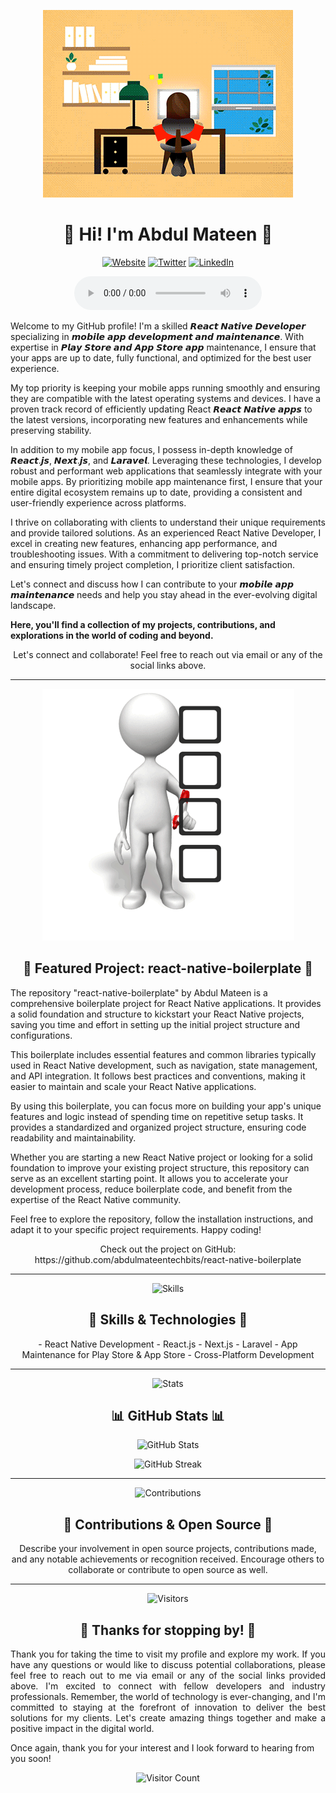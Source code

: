 <p align="center">
  <img src="https://github.com/abdulmateentechbits/gif/blob/master/JXA0.gif" alt="Animated README">
</p>

<h1 align="center">👋 Hi! I'm Abdul Mateen 👋</h1>

<p align="center">
  <a href="https://techibits.com/abdul-mateen/"><img src="https://img.shields.io/badge/Portfolio-blue" alt="Website"></a>
  <a href="https://twitter.com/mateenchitrali"><img src="https://img.shields.io/badge/Twitter-blue" alt="Twitter"></a>
  <a href="https://www.linkedin.com/in/abdulmateenchitrali/"><img src="https://img.shields.io/badge/LinkedIn-blue" alt="LinkedIn"></a>
</p>
<!-- Add the audio player here -->
<p align="center">
  <audio controls>
    <source src="https://github.com/abdulmateentechbits/abdulmateentechbits/blob/master/Relaxing%20Music%20(No%20Copyright)%20-%20_Shine_%20by%20Onycs.mp3" type="audio/mpeg">
    Your browser does not support the audio element.
  </audio>
</p>

<p align="left">
  Welcome to my GitHub profile! I'm a skilled 𝙍𝙚𝙖𝙘𝙩 𝙉𝙖𝙩𝙞𝙫𝙚 𝘿𝙚𝙫𝙚𝙡𝙤𝙥𝙚𝙧 specializing in 𝙢𝙤𝙗𝙞𝙡𝙚 𝙖𝙥𝙥 𝙙𝙚𝙫𝙚𝙡𝙤𝙥𝙢𝙚𝙣𝙩 𝙖𝙣𝙙 𝙢𝙖𝙞𝙣𝙩𝙚𝙣𝙖𝙣𝙘𝙚. With expertise in 𝙋𝙡𝙖𝙮 𝙎𝙩𝙤𝙧𝙚 𝙖𝙣𝙙 𝘼𝙥𝙥 𝙎𝙩𝙤𝙧𝙚 𝙖𝙥𝙥 maintenance, I ensure that your apps are up to date, fully functional, and optimized for the best user experience.

My top priority is keeping your mobile apps running smoothly and ensuring they are compatible with the latest operating systems and devices. I have a proven track record of efficiently updating React 𝙍𝙚𝙖𝙘𝙩 𝙉𝙖𝙩𝙞𝙫𝙚 𝙖𝙥𝙥𝙨 to the latest versions, incorporating new features and enhancements while preserving stability.

In addition to my mobile app focus, I possess in-depth knowledge of 𝙍𝙚𝙖𝙘𝙩.𝙟𝙨, 𝙉𝙚𝙭𝙩.𝙟𝙨, and 𝙇𝙖𝙧𝙖𝙫𝙚𝙡. Leveraging these technologies, I develop robust and performant web applications that seamlessly integrate with your mobile apps. By prioritizing mobile app maintenance first, I ensure that your entire digital ecosystem remains up to date, providing a consistent and user-friendly experience across platforms.

I thrive on collaborating with clients to understand their unique requirements and provide tailored solutions. As an experienced React Native Developer, I excel in creating new features, enhancing app performance, and troubleshooting issues. With a commitment to delivering top-notch service and ensuring timely project completion, I prioritize client satisfaction.

Let's connect and discuss how I can contribute to your 𝙢𝙤𝙗𝙞𝙡𝙚 𝙖𝙥𝙥 𝙢𝙖𝙞𝙣𝙩𝙚𝙣𝙖𝙣𝙘𝙚 needs and help you stay ahead in the ever-evolving digital landscape.

<b>Here, you'll find a collection of my projects, contributions, and explorations in the world of coding and beyond.</b>
</p>

<p align="center">
  Let's connect and collaborate! Feel free to reach out via email or any of the social links above.
</p>

---

<p align="center">
  <img src="https://github.com/abdulmateentechbits/gif/blob/master/7LDs.gif" alt="Project Preview">
</p>

<h2 align="center">🚀 Featured Project: react-native-boilerplate 🚀</h2>

<p align="left">
  The repository "react-native-boilerplate" by Abdul Mateen is a comprehensive boilerplate project for React Native applications. It provides a solid foundation and structure to kickstart your React Native projects, saving you time and effort in setting up the initial project structure and configurations.

This boilerplate includes essential features and common libraries typically used in React Native development, such as navigation, state management, and API integration. It follows best practices and conventions, making it easier to maintain and scale your React Native applications.

By using this boilerplate, you can focus more on building your app's unique features and logic instead of spending time on repetitive setup tasks. It provides a standardized and organized project structure, ensuring code readability and maintainability.

Whether you are starting a new React Native project or looking for a solid foundation to improve your existing project structure, this repository can serve as an excellent starting point. It allows you to accelerate your development process, reduce boilerplate code, and benefit from the expertise of the React Native community.

Feel free to explore the repository, follow the installation instructions, and adapt it to your specific project requirements. Happy coding!
</p>

<p align="center">
  Check out the project on GitHub: https://github.com/abdulmateentechbits/react-native-boilerplate
</p>

---

<p align="center">
  <img src="https://i.gifer.com/BOuY.gif" alt="Skills">
</p>

<h2 align="center">💼 Skills & Technologies 💼</h2>

<p align="center">
  - React Native Development
  - React.js
  - Next.js
  - Laravel
  - App Maintenance for Play Store & App Store
  - Cross-Platform Development
</p>


---

<p align="center">
  <img src="https://github.com/abdulmateentechbits/your-repo/raw/main/assets/stats.gif" alt="Stats">
</p>

<h2 align="center">📊 GitHub Stats 📊</h2>

<p align="center">
  <img src="https://github-readme-stats.vercel.app/api?username=abdulmateentechbits&show_icons=true&theme=radical" alt="GitHub Stats">
</p>

<p align="center">
  <img src="https://github-readme-streak-stats.herokuapp.com/?user=abdulmateentechbits&theme=radical" alt="GitHub Streak">
</p>

---

<p align="center">
  <img src="https://github.com/abdulmateentechbits/your-repo/raw/main/assets/contributions.gif" alt="Contributions">
</p>

<h2 align="center">🤝 Contributions & Open Source 🤝</h2>

<p align="center">
  Describe your involvement in open source projects, contributions made, and any notable achievements or recognition received. Encourage others to collaborate or contribute to open source as well.
</p>

---

<p align="center">
  <img src="https://github.com/abdulmateentechbits/gif/blob/master/boy.gif" alt="Visitors">
</p>

<h2 align="center">👀 Thanks for stopping by! 👀</h2>

<p align="center">
  <p align="justify">
  Thank you for taking the time to visit my profile and explore my work. If you have any questions or would like to discuss potential collaborations, please feel free to reach out to me via email or any of the social links provided above. I'm excited to connect with fellow developers and industry professionals.
Remember, the world of technology is ever-changing, and I'm committed to staying at the forefront of innovation to deliver the best solutions for my clients. Let's create amazing things together and make a positive impact in the digital world.

Once again, thank you for your interest and I look forward to hearing from you soon!

</p>
</p>

<p align="center">
 <!---    <img src="https://profile-counter.glitch.me/abdulmateentechbits/count.svg" alt="Visitor Count"> --->
<img src="https://komarev.com/ghpvc/?username=abdulmateentechbits&label=DAILY+PROFILE+VIEWS" alt="Visitor Count">
</p>
